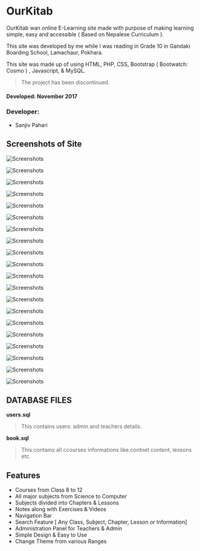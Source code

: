 # OurKitab

OurKitab wan online E-Learning site made with purpose of making learning simple, easy and accessible ( Based on Nepalese Curriculum ).

This site was developed by me while I was reading in Grade 10 in Gandaki Boarding School, Lamachaur, Pokhara.

This site was made up of using HTML, PHP, CSS, Bootstrap ( Bootwatch: Cosmo ) , Javascript, & MySQL.

> The project has been discontinued.

#### Developed: November 2017

### Developer:

- Sanjiv Pahari

## Screenshots of Site

![Screenshots](ourkitab%20screenshot%2Ftheme%20change.png)

![Screenshots](ourkitab%20screenshot%2Fsearch%20feature.png)


![Screenshots](ourkitab%20screenshot%2Flesson%20course.png)

![Screenshots](ourkitab%20screenshot%2Fbook%20lessons.png)

![Screenshots](ourkitab%20screenshot%2Flesson%20exercises.png)

![Screenshots](ourkitab%20screenshot%2Flesson%20notes.png)

![Screenshots](ourkitab%20screenshot%2Flesson%20videos.png)




![Screenshots](ourkitab%20screenshot%2Fadmin%20panel.png)

![Screenshots](ourkitab%20screenshot%2Fadmin%20panel%20home.png)





![Screenshots](ourkitab%20screenshot%2Fcourse%20create%20feature.png)

![Screenshots](ourkitab%20screenshot%2Fedit%20course%20feature.png)



![Screenshots](ourkitab%20screenshot%2Fedit%20exercises.png)

![Screenshots](ourkitab%20screenshot%2Fedit%20note.png)

![Screenshots](ourkitab%20screenshot%2Fedit%20videos.png)


![Screenshots](ourkitab%20screenshot%2Fhomepage%20ourkitab.png)









![Screenshots](ourkitab%20screenshot%2Fteacher%20panel.png)


![Screenshots](ourkitab%20screenshot%2Fupdate%20database.png)

![Screenshots](ourkitab%20screenshot%2Finsert%20new%20user.png)

![Screenshots](ourkitab%20screenshot%2Fuser%20database%20update.png)



![Screenshots](ourkitab%20screenshot%2Fimage%20upload%20feature.png)


## DATABASE FILES

**users.sql**
> This contains users: admin and teachers details.

**book.sql**
> This contains all ccourses informations like contnet content, lessons etc.


## Features

- Courses from Class 8 to 12
- All major subjects from Science to Computer
- Subjects divided into Chapters & Lessons
- Notes along with Exercises & Videos
- Navigation Bar
- Search Feature [ Any Class, Subject, Chapter, Lesson or Information]
- Administration Panel for Teachers & Admin
- Simple Design & Easy to Use
- Change Theme from various Ranges




